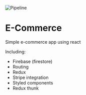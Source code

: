 ![Pipeline](https://github.com/d0whc3r/react-ecommerce/workflows/Node.js%20CI/badge.svg)

# E-Commerce

Simple e-commerce app using react

Including:
 - Firebase (firestore)
 - Routing
 - Redux
 - Stripe integration
 - Styled components
 - Redux thunk
